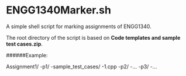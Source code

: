# ENGG1340Marker.sh

A simple shell script for marking assignments of ENGG1340.

The root directory of the script is based on **Code templates and sample test cases.zip**.

######Example:
 
Assignment1/
 -p1/
  -sample_test_cases/
  -1.cpp
 -p2/
  -...
 -p3/
 -...
